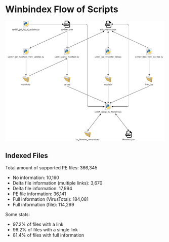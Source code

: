 # Winbindex Flow of Scripts

![winbindex-scripts-flow.png](winbindex-scripts-flow.png)

## Indexed Files

<!--FileStats-->
Total amount of supported PE files: 366,345

* No information: 10,160
* Delta file information (multiple links): 3,670
* Delta file information: 17,994
* PE file information: 36,141
* Full information (VirusTotal): 184,081
* Full information (file): 114,299

Some stats:

* 97.2% of files with a link
* 96.2% of files with a single link
* 81.4% of files with full information
<!--/FileStats-->
